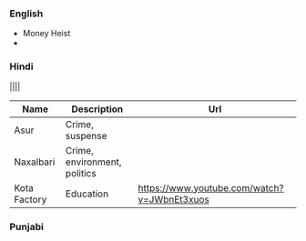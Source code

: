 ### English
* Money Heist
* 

### Hindi
||||

Name | Description | Url | 
--- | --- | --- |
Asur | Crime, suspense |  |
Naxalbari | Crime, environment, politics |  |
Kota Factory|Education|https://www.youtube.com/watch?v=JWbnEt3xuos|


### Punjabi

